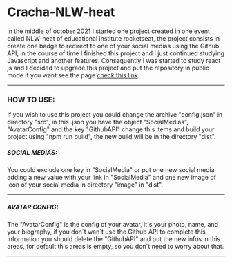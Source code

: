 <h1>
  Cracha-NLW-heat
</h1>


<p>
  in the middle of october 2021 I started one project created in one event called NLW-heat of educational institute rocketseat, the project consists in create one badge to redirect to one of your social medias using the Github API, in the course of time I finished this project and I just continued studying Javascript and another features. Consequently I was started to study react js and I decided to upgrade this project and put the repository in public mode if you want see the page <a href="https://nlw-heat-card-demo.netlify.app/" target="_blank">check this link</a>.
</p>
 
<hr/>

<h3>
  HOW TO USE:
</h3>

<p>
  If you wish to use this project you could change the archive "config.json" in directory "src", in this .json you have the object "SocialMedias", "AvatarConfig" and the key "GithubAPI" change this items  and build your project using "npm run build", the new build will be in the directory "dist".
</p>


<h5>
  SOCIAL MEDIAS:
</h5>

<p>
  You could exclude one key in "SocialMedia" or put one new social media adding a new value with your link in "SocialMedia" and one new image of icon of your social media in directory "image" in "dist".
</p>

<hr/>

<h5>
  AVATAR CONFIG:
</h5>
  The "AvatarConfig" is the config of your avatar, it´s your photo, name, and your biography, if you don´t wan´t use the Github API to complete this information you should delete the "GithubAPI" and put the new infos in this areas, for default this areas is empty, so you don´t need to worry about that.
<hr/>
